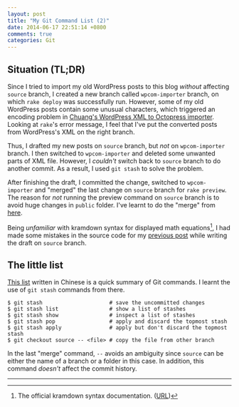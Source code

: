 ```yaml
---
layout: post
title: "My Git Command List (2)"
date: 2014-06-17 22:51:14 +0800
comments: true
categories: Git
---
```


Situation (TL;DR)
---

Since I tried to import my old WordPress posts to this blog *without* affecting `source` branch, I created a new branch called `wpcom-importer` branch, on which `rake deploy` was successfully run.  However, some of my old WordPress posts contain some unusual characters, which triggered an encoding problem in [Chuang's WordPress XML to Octopress importer][importer].  Looking at `rake`'s error message, I feel that I've put the converted posts from WordPress's XML on the right branch.

Thus, I drafted my new posts on `source` branch, but *not* on `wpcom-importer` branch.  I then switched to `wpcom-importer` and deleted some unwanted parts of XML file.  However, I *couldn't* switch back to `source` branch to do another commit.  As a result, I used `git stash` to solve the problem.

After finishing the draft, I committed the change, switched to `wpcom-importer` and "merged" the last change on `source` branch for `rake preview`.  The reason for *not* running the preview command on `source` branch is to avoid huge changes in `public` folder.  I've learnt to do the "merge" from [here][GitMergeTip].

Being *unfamiliar* with kramdown syntax for displayed math equations[^1], I had made some mistakes in the source code for my [previous post] while writing the draft on `source` branch.

The little list
---

[This list][GitCmdList] written in Chinese is a quick summary of Git commands.  I learnt the use of `git stash` commands from there.

<pre class="cli"><code class="ubuntu_gnome_terminal">$ git stash                     # save the uncommitted changes
$ git stash list                # show a list of stashes
$ git stash show                # inspect a list of stashes
$ git stash pop                 # apply and discard the topmost stash
$ git stash apply               # apply but don't discard the topmost stash
$ git checkout source -- &lt;file&gt; # copy the file from other branch
</code></pre>

In the last "merge" command, `--` avoids an ambiguity since `source` can be either the name of a branch or a folder in this case.  In addition, this command *doesn't* affect the commit history.

---

[^1]: The official kramdown syntax documentation. ([URL][kramdownDoc])

[kramdownDoc]: http://kramdown.gettalong.org/syntax.html#math-blocks
[importer]: https://gist.github.com/1394128
[GitMergeTip]: http://jasonrudolph.com/blog/2009/02/25/git-tip-how-to-merge-specific-files-from-another-branch/ 'Git Tip: How to "Merge" Specific Files from Another Branch'
[previous post]: /blog/2014/06/17/injectivity-of-stable-mappings/ "Injectivity of Stable Mappings"
[GitCmdList]: http://blog.longwin.com.tw/2009/05/git-learn-initial-command-2009/ "Git 初學筆記-指令操作教學-Tsung's Blog"
